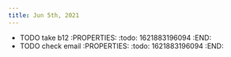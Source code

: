 ```yaml
---
title: Jun 5th, 2021
---
```


- TODO take b12
:PROPERTIES:
:todo: 1621883196094
:END:
- TODO check email
:PROPERTIES:
:todo: 1621883196094
:END:
